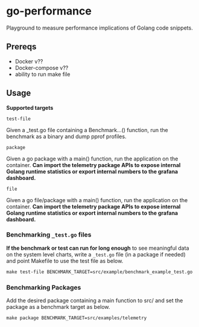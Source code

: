# go-performance

Playground to measure performance implications of Golang code snippets.

## Prereqs

- Docker v??
- Docker-compose v??
- ability to run make file

## Usage

**Supported targets**

`test-file`

Given a _test.go file containing a Benchmark...() function, run the benchmark as a binary and dump pprof profiles.

`package`

Given a go package with a main() function, run the application on the container.
__Can import the telemetry package APIs to expose internal Golang runtime statistics or export internal numbers to the grafana dashboard.__

`file`

Given a go file/package with a main() function, run the application on the container.
__Can import the telemetry package APIs to expose internal Golang runtime statistics or export internal numbers to the grafana dashboard.__

### Benchmarking `_test.go` files

**If the benchmark or test can run for long enough** to see meaningful data on the system level charts, write a `_test.go` file (in a package if needed) and point Makefile to use the test file as below.

```Makefile
make test-file BENCHMARK_TARGET=src/example/benchmark_example_test.go
```

### Benchmarking Packages

Add the desired package containing a main function to src/ and set the package as a benchmark target as below.

```Makefile
make package BENCHMARK_TARGET=src/examples/telemetry
```


